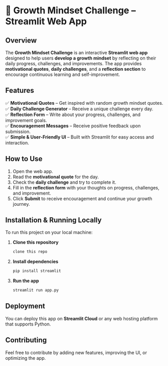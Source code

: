 
# 🌱 Growth Mindset Challenge – Streamlit Web App  

## **Overview**  
The **Growth Mindset Challenge** is an interactive **Streamlit web app** designed to help users **develop a growth mindset** by reflecting on their daily progress, challenges, and improvements. The app provides **motivational quotes**, **daily challenges**, and a **reflection section** to encourage continuous learning and self-improvement.  

## **Features**  
✅ **Motivational Quotes** – Get inspired with random growth mindset quotes.  
✅ **Daily Challenge Generator** – Receive a unique challenge every day.  
✅ **Reflection Form** – Write about your progress, challenges, and improvement goals.  
✅ **Encouragement Messages** – Receive positive feedback upon submission.  
✅ **Simple & User-Friendly UI** – Built with Streamlit for easy access and interaction.  

## **How to Use**  
1. Open the web app.  
2. Read the **motivational quote** for the day.  
3. Check the **daily challenge** and try to complete it.  
4. Fill in the **reflection form** with your thoughts on progress, challenges, and improvement.  
5. Click **Submit** to receive encouragement and continue your growth journey.  

## **Installation & Running Locally**  
To run this project on your local machine:  
1. **Clone this repository**  
   ```bash
   clone this repo
   ```
2. **Install dependencies**  
   ```bash
   pip install streamlit
   ```
3. **Run the app**  
   ```bash
   streamlit run app.py
   ```

## **Deployment**  
You can deploy this app on **Streamlit Cloud** or any web hosting platform that supports Python.  

## **Contributing**  
Feel free to contribute by adding new features, improving the UI, or optimizing the app.  


